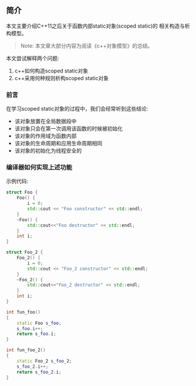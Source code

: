 ## 简介

本文主要介绍C++11之后关于函数内部static对象(scoped static)的
相关构造与析构模型。

>Note: 本文章大部分内容为阅读《c++对象模型》的总结。

本文尝试解释两个问题:

  1. c++如何构造scoped static对象
  2. c++采用何种规则析构scoped static对象
 
 ### 前言

 在学习scoped static对象的过程中，我们会经常听到这些结论:

 * 该对象放置在全局数据段中
 * 该对象只会在第一次调用该函数的时候被初始化
 * 该对象的作用域为函数内部
 * 该对象的生命周期和应用生命周期相同
 * 该对象的初始化为线程安全的
  
### 编译器如何实现上述功能

示例代码:

```cpp
struct Foo {
    Foo() {
        i = 0;
        std::cout << "Foo constructor" << std::endl;
    }
    ~Foo() {
        std::cout<<"Foo destructor" << std::endl;
    }
    int i;
}

struct Foo_2 {
    Foo_2() {
        i = 0;
        std::cout << "Foo_2 constructor" << std::endl;
    }
    ~Foo_2() {
        std::cout<<"Foo_2 destructor" << std::endl;
    }
    int i;
}

int fun_foo()
{
    static Foo s_foo;
    s_foo.i++;
    return s_foo.i;
}

int fun_foo_2()
{
    static Foo_2 s_foo_2;
    s_foo_2.i++;
    return s_foo_2.i;
}
```
